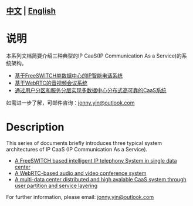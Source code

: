
[中文](#%E8%AF%B4%E6%98%8E) | [English](#description)
-----------------------------------------------------
# 说明
本系列文档简要介绍三种典型的IP CaaS(IP Communication As a Service)的系统架构。

+ [基于FreeSWITCH单数据中心的IP智能电话系统](a_telephony_aicc.md)
+ [基于WebRTC的音视频会议系统](a_audio_video_conference_system.md)
+ [通过用户分区和服务分层实现多数据中心分布式高可靠的CaaS系统](a_multiple_dc_caas_system.md)

如需进一步了解，可邮件咨询：jonny.yin@outlook.com


# Description
This series of documents briefly introduces three typical system architectures of IP CaaS (IP Communication As a Service).

+ [A FreeSWITCH based intelligent IP telephony System in single data center](a_telephony_aicc.md)
+ [A WebRTC-based audio and video conference system](a_audio_video_conference_system.md)
+ [A multi-data center distributed and high avalable CaaS system through user partition and service layering](a_multiple_dc_caas_system.md)

For further information, please email: jonny.yin@outlook.com
